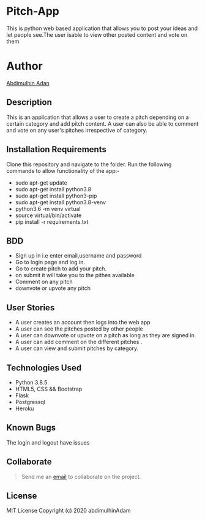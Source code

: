 # Pitch-App

 This is python web based application that allows you to post your ideas and let people see.The user isable to view other posted content and vote on them



# Author
[Abdimulhin Adan](https://github.com/AbdimulhinYussuf3675)


## Description
  This is an application that allows a user to create a pitch depending on a certain category
  and add pitch content. A user can also be able to comment and vote on any user's pitches irrespective of category.


## Installation Requirements
  Clone this repository and navigate to the folder.
  Run the following commands to allow functionality of the app:-
  * sudo apt-get update
  * sudo apt-get install python3.8
  * sudo apt-get install python3-pip
  * sudo apt-get install python3.8-venv
  * python3.6 -m venv virtual
  * source virtual/bin/activate
  * pip install -r requirements.txt

## BDD
   * Sign up in i.e enter email,username and password
   * Go to login page and log in.
   * Go to create pitch to add your pitch.
   * on submit it will take you to the pithes available
   * Comment on any pitch
   * downvote or upvote any pitch


## User Stories
  * A user creates an account then logs into the web app
  * A user can see the pitches posted by other people
  * A user can  downvote or upvote on a pitch as long as they are signed in.
  * A user can add comment on the different pitches .
  * A user can view and submit pitches by category.

## Technologies Used
  * Python 3.8.5
  * HTML5, CSS && Bootstrap
  * Flask
  * Postgressql
  * Heroku

## Known Bugs
The login and logout have issues

## Collaborate
  > Send me an [email](abdimulhin.yussuf@student.moringaschool.com) to collaborate on the project.

## License
  MIT License
Copyright (c) 2020 abdimulhinAdam

